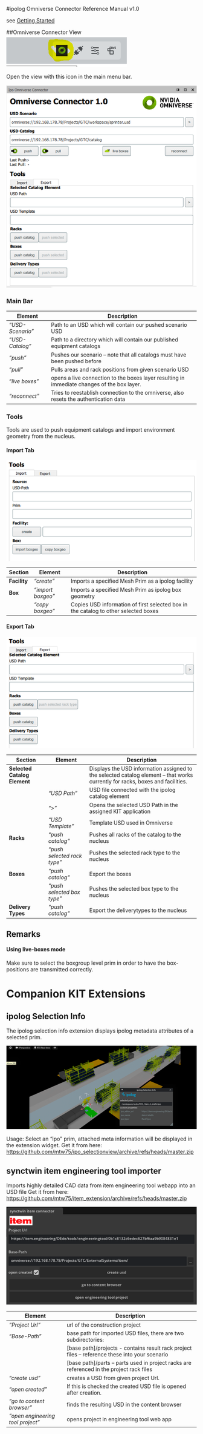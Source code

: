 #ipolog Omniverse Connector
Reference Manual v1.0

see [Getting Started](./GettingStarted.md)

##Omniverse Connector View
![connector icons](img/Bild1.png)

Open the view with this icon in the main menu bar.

![connector icons](img/Bild2.png)

### Main Bar

| Element            | Description |
|--------------------|--------|
| *“USD-Scenario”*   |  Path to an USD which will contain our pushed scenario USD   |
| *“USD-Catalog”*| Path to a directory which will contain our published equipment catalogs |
| *“push”*| Pushes our scenario – note that all catalogs must have been pushed before |
| *“pull”* | Pulls areas and rack positions from given scenario USD |
| *“live boxes”* | opens a live connection to the boxes layer resulting in immediate changes of the box layer. |
| *“reconnect”* | Tries to reestablish connection to the omniverse, also resets the authentication data |

### Tools
Tools are used to push equipment catalogs and import environment geometry from the nucleus.

#### Import Tab
![connector icons](img/Bild3.png)

| Section | Element            | Description |
|---------|-----------|--------|
| **Facility** | *“create”* | Imports a specified Mesh Prim as a ipolog facility |
| **Box**      | *“import boxgeo”* | Imports a specified Mesh Prim as ipolog box geometry |
|          | *“copy boxgeo”* | Copies USD information of first selected box in the catalog to other selected boxes

#### Export Tab
![connector icons](img/Bild4.png)

| Section | Element            | Description |
|---------|-----------|--------|
| **Selected Catalog Element** || Displays the USD information assigned to the selected catalog element – that works currently for racks, boxes and facilities. |
| | *“USD Path”* | USD file connected with the ipolog catalog element |
| | *“>”*  | Opens the selected USD Path in the assigned KIT application
| | *“USD Template”* | Template USD used in Omniverse
| **Racks** | *“push catalog“* |Pushes all racks of the catalog to the nucleus |
| | *“push selected rack type”* | Pushes the selected rack type to the nucleus
| **Boxes** | *“push catalog“* | Export the boxes
| | *“push selected box type”* | Pushes the selected box type to the nucleus
| **Delivery Types** | *“push catalog“* | Export the deliverytypes to the nucleus

## Remarks

#### Using live-boxes mode
Make sure to select the boxgroup level prim in order to have the box-positions are transmitted correctly.

# Companion KIT Extensions

## ipolog Selection Info

The ipolog selection info extension displays ipolog metadata attributes of a selected prim.

![connector icons](img/Bild29.png)

Usage: Select an “ipo” prim, attached meta information will be displayed in the extension widget.
Get it from here: https://github.com/mtw75/ipo_selectionview/archive/refs/heads/master.zip

## synctwin item engineering tool importer

Imports highly detailed CAD data from item engineering tool webapp into an USD file
Get it from here: https://github.com/mtw75/item_extension/archive/refs/heads/master.zip

![connector icons](img/Bild30.png)

| Element            | Description |
|--------------------|--------|
| *“Project Url“* | url of the construction project |
| *“Base-Path”* | base path for imported USD files, there are two subdirectories: |
| |  [base path]/projects  - contains result rack project files – reference these into your scenario |
| |  [base path]/parts – parts used in project racks are referenced in the project rack files  |
| *“create usd”* | creates a USD from given project Url.  |
| *“open created”* | If this is checked the created USD file is opened after creation.|
| *“go to content browser”* | finds the resulting USD in the content browser |
| *“open engineering tool project”* | opens project in engineering tool web app|
